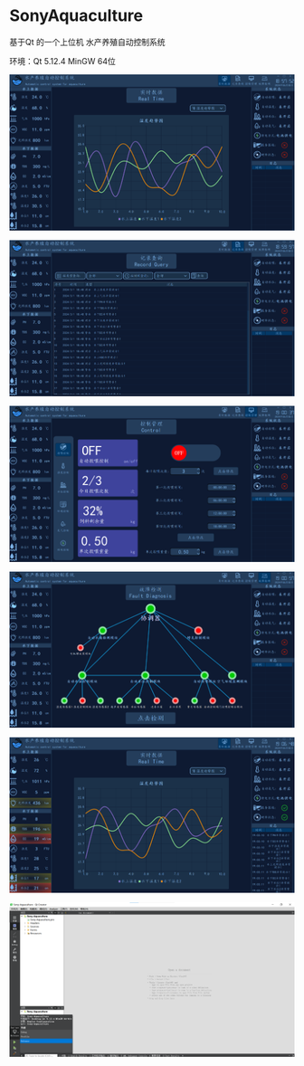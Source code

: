 # SonyAquaculture
基于Qt 的一个上位机 水产养殖自动控制系统

环境：Qt 5.12.4 MinGW 64位

![主页面](./主页面.png)

![日志记录查询](./日志记录查询.png)

![控制管理](./控制管理.png)

![故障检测](./故障检测.png)

![警告提示](./警告提示.png)

![Qt版本](./Qt版本.png)
